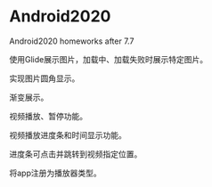 # Android2020
Android2020 homeworks after 7.7

使用Glide展示图片，加载中、加载失败时展示特定图片。

实现图片圆角显示。

渐变展示。

视频播放、暂停功能。

视频播放进度条和时间显示功能。

进度条可点击并跳转到视频指定位置。

将app注册为播放器类型。
